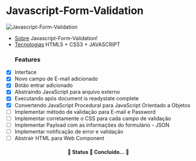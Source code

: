 # Javascript-Form-Validation

![Javascript-Form-Validation](https://media.giphy.com/media/F3UIJRQxtI2y2M3ssj/giphy.gif)

<!--ts-->

- [Sobre](#Sobre)
  Javascript-Form-Validation!
- [Tecnologias](#tecnologias)
  HTML5 + CSS3 + JAVASCRIPT
  ### Features

* [x] Interface
* [x] Novo campo de E-mail adicionado
* [x] Botão entrar adicionado
* [x] Abstraindo JavaScript para arquivo externo
* [x] Executando após document is readystate complete
* [x] Convertendo JavaScript Procedural para JavaScript Orientado a Objetos
* [ ] Implementar método de validação para E-mail e Password
* [ ] Implementar corretamente o CSS para cada campo de validação
* [ ] Implementar Payload com as informações do formulário - JSON
* [ ] Implementar notificação de error e validação
* [ ] Abstrair HTML para Web Component

<h4 align="center"> 
	🚧  Status 🚀 Concluido...  🚧
</h4>
